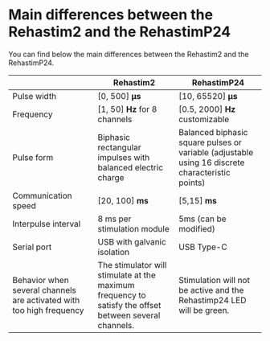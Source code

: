 # Main differences between the Rehastim2 and the RehastimP24

You can find below the main differences between the Rehastim2 and the RehastimP24.

|                                                                      | Rehastim2                                                                                              | RehastimP24                                                                                      |
|----------------------------------------------------------------------|--------------------------------------------------------------------------------------------------------|--------------------------------------------------------------------------------------------------|
| Pulse width                                                          | [0, 500] **μs**                                                                                        | [10, 65520] **μs**                                                                               |
| Frequency                                                            | [1, 50] **Hz** for 8 channels                                                                          | [0.5, 2000] **Hz** customizable                                                                  | 
| Pulse form                                                           | Biphasic rectangular impulses with balanced electric charge                                            | Balanced biphasic square pulses or variable (adjustable using 16 discrete characteristic points) |
| Communication speed                                                  | [20, 100] **ms**                                                                                       | [5,15] **ms**                                                                                    | 
| Interpulse interval                                                  | 8 ms per stimulation module                                                                            | 5ms (can be modified)                                                                            | 
| Serial port                                                          | USB with galvanic isolation                                                                            | USB Type-C                                                                                       |
| Behavior when several channels are activated with too high frequency | The stimulator will stimulate at the maximum frequency to satisfy the offset between several channels. | Stimulation will not be active and the Rehastimp24 LED will be green.                            |
